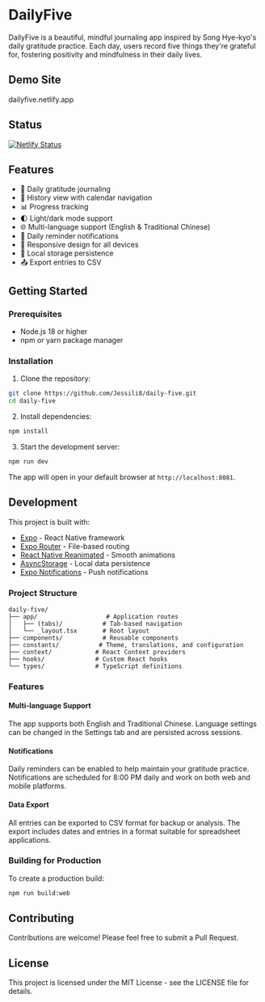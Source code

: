 # DailyFive

DailyFive is a beautiful, mindful journaling app inspired by Song Hye-kyo's daily gratitude practice. Each day, users record five things they're grateful for, fostering positivity and mindfulness in their daily lives.

## Demo Site
dailyfive.netlify.app

## Status
[![Netlify Status](https://api.netlify.com/api/v1/badges/ccc25ab1-d5c7-4673-95c5-d3d19ede108b/deploy-status)](https://app.netlify.com/sites/dailyfive/deploys)

## Features

- 📝 Daily gratitude journaling
- 📅 History view with calendar navigation
- 📊 Progress tracking
- 🌓 Light/dark mode support
- 🌐 Multi-language support (English & Traditional Chinese)
- 🔔 Daily reminder notifications
- 📱 Responsive design for all devices
- 💾 Local storage persistence
- 📤 Export entries to CSV

## Getting Started

### Prerequisites

- Node.js 18 or higher
- npm or yarn package manager

### Installation

1. Clone the repository:
```bash
git clone https://github.com/Jessili8/daily-five.git
cd daily-five
```

2. Install dependencies:
```bash
npm install
```

3. Start the development server:
```bash
npm run dev
```

The app will open in your default browser at `http://localhost:8081`.

## Development

This project is built with:

- [Expo](https://expo.dev/) - React Native framework
- [Expo Router](https://docs.expo.dev/router/introduction/) - File-based routing
- [React Native Reanimated](https://docs.swmansion.com/react-native-reanimated/) - Smooth animations
- [AsyncStorage](https://react-native-async-storage.github.io/async-storage/) - Local data persistence
- [Expo Notifications](https://docs.expo.dev/versions/latest/sdk/notifications/) - Push notifications

### Project Structure

```
daily-five/
├── app/                   # Application routes
│   ├── (tabs)/           # Tab-based navigation
│   └── _layout.tsx       # Root layout
├── components/           # Reusable components
├── constants/           # Theme, translations, and configuration
├── context/            # React Context providers
├── hooks/              # Custom React hooks
└── types/              # TypeScript definitions
```

### Features

#### Multi-language Support
The app supports both English and Traditional Chinese. Language settings can be changed in the Settings tab and are persisted across sessions.

#### Notifications
Daily reminders can be enabled to help maintain your gratitude practice. Notifications are scheduled for 8:00 PM daily and work on both web and mobile platforms.

#### Data Export
All entries can be exported to CSV format for backup or analysis. The export includes dates and entries in a format suitable for spreadsheet applications.

### Building for Production

To create a production build:

```bash
npm run build:web
```

## Contributing

Contributions are welcome! Please feel free to submit a Pull Request.

## License

This project is licensed under the MIT License - see the LICENSE file for details.
